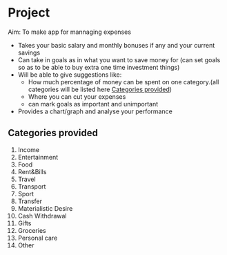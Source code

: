 # Project

Aim: To make app for mannaging expenses

* Takes your basic salary and monthly bonuses if any and your current savings
* Can take in goals as in what you want to save money for (can set goals so as to be able to buy extra one time investment things)
* Will be able to give suggestions like:
    * How much percentage of money can be spent on one category.(all categories will be listed here [Categories provided](#categories-provided))
    * Where you can cut your expenses
    * can mark goals as important and unimportant 
* Provides a chart/graph and analyse your performance
## Categories provided
   1. Income
   2. Entertainment
   3. Food
   4. Rent&Bills
   5. Travel
   6. Transport
   7. Sport
   8. Transfer
   9. Materialistic Desire
   10. Cash Withdrawal
   11. Gifts
   12. Groceries
   13. Personal care
   14. Other

